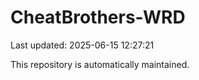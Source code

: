 # CheatBrothers-WRD

Last updated: 2025-06-15 12:27:21

This repository is automatically maintained.
